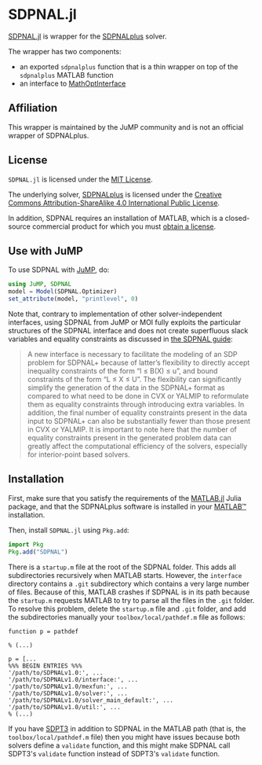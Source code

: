 # SDPNAL.jl

[SDPNAL.jl](https://github.com/jump-dev/SDPNAL.jl) is wrapper for the
[SDPNALplus](https://blog.nus.edu.sg/mattohkc/softwares/sdpnalplus) solver.

The wrapper has two components:

 * an exported `sdpnalplus` function that is a thin wrapper on top of the
   `sdpnalplus` MATLAB function
 * an interface to [MathOptInterface](https://github.com/jump-dev/MathOptInterface.jl)

## Affiliation

This wrapper is maintained by the JuMP community and is not an official wrapper
of SDPNALplus.

## License

`SDPNAL.jl` is licensed under the [MIT License](https://github.com/jump-dev/SDPNAL.jl/blob/master/LICENSE.md).

The underlying solver, [SDPNALplus](https://blog.nus.edu.sg/mattohkc/softwares/sdpnalplus/)
is licensed under the [Creative Commons Attribution-ShareAlike 4.0 International Public License](https://creativecommons.org/licenses/by-sa/4.0/).

In addition, SDPNAL requires an installation of MATLAB, which is a closed-source
commercial product for which you must [obtain a license](https://www.mathworks.com/products/matlab.html).

## Use with JuMP

To use SDPNAL with [JuMP](https://github.com/jump-dev/JuMP.jl), do:
```julia
using JuMP, SDPNAL
model = Model(SDPNAL.Optimizer)
set_attribute(model, "printlevel", 0)
```

Note that, contrary to implementation of other solver-independent interfaces,
using SDPNAL from JuMP or MOI fully exploits the particular structures of the
SDPNAL interface and does not create superfluous slack variables and equality
constraints as discussed in [the SDPNAL guide](https://arxiv.org/pdf/1710.10604.pdf):

> A new interface is necessary to facilitate the modeling of an SDP problem for
> SDPNAL+ because of latter’s flexibility to directly accept inequality
> constraints of the form “l ≤ B(X) ≤ u”, and bound constraints of the form
> “L ≤ X ≤ U”. The flexibility can significantly simplify the generation of the
> data in the SDPNAL+ format as compared to what need to be done in CVX or
> YALMIP to reformulate them as equality constraints through introducing extra
> variables. In addition, the final number of equality constraints present in
> the data input to SDPNAL+ can also be substantially fewer than those present
> in CVX or YALMIP. It is important to note here that the number of equality
> constraints present in the generated problem data can greatly affect the
> computational efficiency of the solvers, especially for interior-point based
> solvers.

## Installation

First, make sure that you satisfy the requirements of the
[MATLAB.jl](https://github.com/JuliaInterop/MATLAB.jl) Julia package, and that
the SDPNALplus software is installed in your
[MATLAB™](http://www.mathworks.com/products/matlab/) installation.

Then, install `SDPNAL.jl` using `Pkg.add`:
```julia
import Pkg
Pkg.add("SDPNAL")
```

There is a `startup.m` file at the root of the SDPNAL folder. This adds all
subdirectories recursively when MATLAB starts. However, the `interface` directory
contains a `.git` subdirectory which contains a very large number of files.
Because of this, MATLAB crashes if SDPNAL is in its path because the `startup.m`
requests MATLAB to try to parse all the files in the `.git` folder. To resolve
this problem, delete the `startup.m` file and `.git` folder, and add the
subdirectories manually your `toolbox/local/pathdef.m` file as follows:
```
function p = pathdef

% (...)

p = [...
%%% BEGIN ENTRIES %%%
'/path/to/SDPNALv1.0:', ...
'/path/to/SDPNALv1.0/interface:', ...
'/path/to/SDPNALv1.0/mexfun:', ...
'/path/to/SDPNALv1.0/solver:', ...
'/path/to/SDPNALv1.0/solver_main_default:', ...
'/path/to/SDPNALv1.0/util:', ...
% (...)
```

If you have [SDPT3](https://github.com/jump-dev/SDPT3.jl) in addition to SDPNAL
in the MATLAB path (that is, the `toolbox/local/pathdef.m` file) then you
might have issues because both solvers define a `validate` function, and this
might make SDPNAL call SDPT3's `validate` function instead of SDPT3's `validate`
function.
